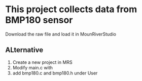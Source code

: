 # This project collects data from BMP180 sensor #
Download the raw file and load it in MounRiverStudio

## ALternative ##
1. Create a new project in MRS
2. Modify main.c with
3. add bmp180.c and bmp180.h under User
